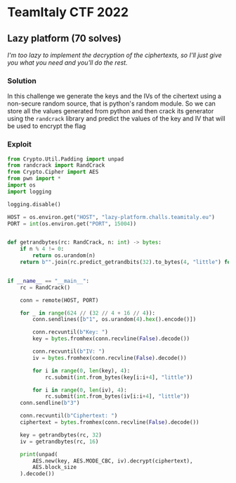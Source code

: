 # TeamItaly CTF 2022

## Lazy platform (70 solves)

_I'm too lazy to implement the decryption of the ciphertexts, so I'll just give you what you need and you'll do the rest._

### Solution

In this challenge we generate the keys and the IVs of the cihertext using a non-secure random source, that is python's random module.
So we can store all the values generated from python and then crack its generator using the `randcrack` library and predict the values of the key and IV that will be used to encrypt the flag

### Exploit

```python
from Crypto.Util.Padding import unpad
from randcrack import RandCrack
from Crypto.Cipher import AES
from pwn import *
import os
import logging

logging.disable()

HOST = os.environ.get("HOST", "lazy-platform.challs.teamitaly.eu")
PORT = int(os.environ.get("PORT", 15004))


def getrandbytes(rc: RandCrack, n: int) -> bytes:
    if n % 4 != 0:
        return os.urandom(n)
    return b"".join(rc.predict_getrandbits(32).to_bytes(4, "little") for _ in range(n // 4))


if __name__ == "__main__":
    rc = RandCrack()

    conn = remote(HOST, PORT)

    for _ in range(624 // (32 // 4 + 16 // 4)):
        conn.sendlines([b"1", os.urandom(4).hex().encode()])

        conn.recvuntil(b"Key: ")
        key = bytes.fromhex(conn.recvline(False).decode())

        conn.recvuntil(b"IV: ")
        iv = bytes.fromhex(conn.recvline(False).decode())

        for i in range(0, len(key), 4):
            rc.submit(int.from_bytes(key[i:i+4], "little"))

        for i in range(0, len(iv), 4):
            rc.submit(int.from_bytes(iv[i:i+4], "little"))
    conn.sendline(b"3")

    conn.recvuntil(b"Ciphertext: ")
    ciphertext = bytes.fromhex(conn.recvline(False).decode())

    key = getrandbytes(rc, 32)
    iv = getrandbytes(rc, 16)

    print(unpad(
        AES.new(key, AES.MODE_CBC, iv).decrypt(ciphertext),
        AES.block_size
    ).decode())

```
